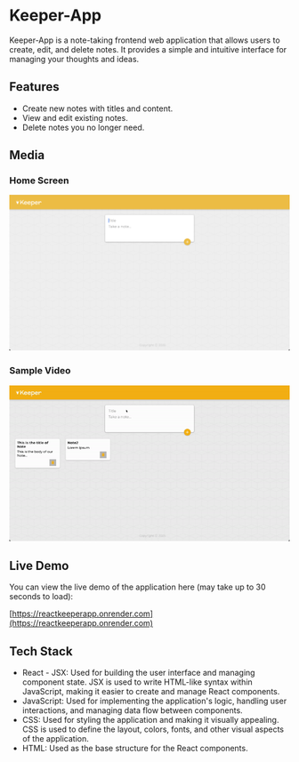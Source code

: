 # Keeper-App

Keeper-App is a note-taking frontend web application that allows users to create, edit, and delete notes. It provides a simple and intuitive interface for managing your thoughts and ideas.

## Features

*   Create new notes with titles and content.
*   View and edit existing notes.
*   Delete notes you no longer need.

## Media

### Home Screen
![Home Screen](media/home_screen.png)

### Sample Video
![Sample Video](media/sample_video.gif)

## Live Demo

You can view the live demo of the application here (may take up to 30 seconds to load):

[https://reactkeeperapp.onrender.com](https://reactkeeperapp.onrender.com)

## Tech Stack

*   React - JSX: Used for building the user interface and managing component state. JSX is used to write HTML-like syntax within JavaScript, making it easier to create and manage React components.
*   JavaScript: Used for implementing the application's logic, handling user interactions, and managing data flow between components.
*   CSS: Used for styling the application and making it visually appealing. CSS is used to define the layout, colors, fonts, and other visual aspects of the application.
*   HTML: Used as the base structure for the React components.
